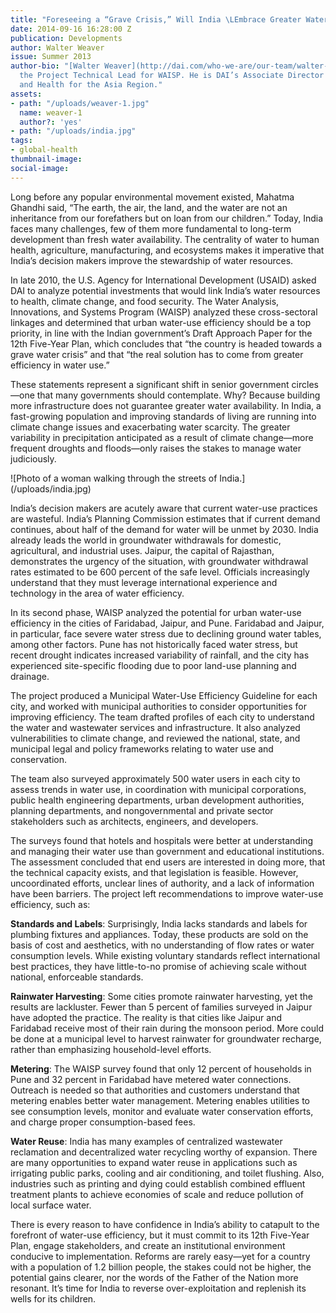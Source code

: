 ```yaml
---
title: "Foreseeing a “Grave Crisis,” Will India \LEmbrace Greater Water-Use Efficiency?"
date: 2014-09-16 16:28:00 Z
publication: Developments
author: Walter Weaver
issue: Summer 2013
author-bio: "[Walter Weaver](http://dai.com/who-we-are/our-team/walter-weaver) was
  the Project Technical Lead for WAISP. He is DAI’s Associate Director for Environment
  and Health for the Asia Region."
assets:
- path: "/uploads/weaver-1.jpg"
  name: weaver-1
  author?: 'yes'
- path: "/uploads/india.jpg"
tags:
- global-health
thumbnail-image:
social-image:
---
```


<p>Long before any popular environmental movement existed, Mahatma Ghandhi said, “The earth, the air, the land, and the water are not an inheritance from our forefathers but on loan from our children.” Today, India faces many challenges, few of them more fundamental to long-term development than fresh water availability. The centrality of water to human health, agriculture, manufacturing, and ecosystems makes it imperative that India’s decision makers improve the stewardship of water resources.</p>



<p>In late 2010, the U.S. Agency for International Development (USAID) asked DAI to analyze potential investments that would link India’s water resources to health, climate change, and food security. The Water Analysis, Innovations, and Systems Program (WAISP) analyzed these cross-sectoral linkages and determined that urban water-use efficiency should be a top priority, in line with the Indian government’s Draft Approach Paper for the 12th Five-Year Plan, which concludes that “the country is headed towards a grave water crisis” and that “the real solution has to come from greater efficiency in water use.” </p>
<p>These statements represent a significant shift in senior government circles—one that many governments should contemplate. Why? Because building more infrastructure does not guarantee greater water availability. In India, a fast-growing population and improving standards of living are running into climate change issues and exacerbating water scarcity. The greater variability in precipitation anticipated as a result of climate change—more frequent droughts and floods—only raises the stakes to manage water judiciously. </p>
![Photo of a woman walking through the streets of India.](/uploads/india.jpg) 
<p>India’s decision makers are acutely aware that current water-use practices are wasteful. India’s Planning Commission estimates that if current demand continues, about half of the demand for water will be unmet by 2030. India already leads the world in groundwater withdrawals for domestic, agricultural, and industrial uses. Jaipur, the capital of Rajasthan, demonstrates the urgency of the situation, with groundwater withdrawal rates estimated to be 600 percent of the safe level. Officials increasingly understand that they must leverage international experience and technology in the area of water efficiency.</p>
<p>In its second phase, WAISP analyzed the potential for urban water-use efficiency in the cities of Faridabad, Jaipur, and Pune. Faridabad and Jaipur, in particular, face severe water stress due to declining ground water tables, among other factors. Pune has not historically faced water stress, but recent drought indicates increased variability of rainfall, and the city has experienced site-specific flooding due to poor land-use planning and drainage.</p>
<p>The project produced a Municipal Water-Use Efficiency Guideline for each city, and worked with municipal authorities to consider opportunities for improving efficiency. The team drafted profiles of each city to understand the water and wastewater services and infrastructure. It also analyzed vulnerabilities to climate change, and reviewed the national, state, and municipal legal and policy frameworks relating to water use and conservation.</p>
<p>The team also surveyed approximately 500 water users in each city to assess trends in water use, in coordination with municipal corporations, public health engineering departments, urban development authorities, planning departments, and nongovernmental and private sector stakeholders such as architects, engineers, and developers.</p>
<p>The surveys found that hotels and hospitals were better at understanding and managing their water use than government and educational institutions. The assessment concluded that end users are interested in doing more, that the technical capacity exists, and that legislation is feasible. However, uncoordinated efforts, unclear lines of authority, and a lack of information have been barriers. The project left recommendations to improve water-use efficiency, such as:</p>
<p><strong>Standards and Labels</strong>: Surprisingly, India lacks standards and labels for plumbing fixtures and appliances. Today, these products are sold on the basis of cost and aesthetics, with no understanding of flow rates or water consumption levels. While existing voluntary standards reflect international best practices, they have little-to-no promise of achieving scale without national, enforceable standards.</p>
<p><strong>Rainwater Harvesting</strong>: Some cities promote rainwater harvesting, yet the results are lackluster. Fewer than 5 percent of families surveyed in Jaipur have adopted the practice. The reality is that cities like Jaipur and Faridabad receive most of their rain during the monsoon period. More could be done at a municipal level to harvest rainwater for groundwater recharge, rather than emphasizing household-level efforts.</p>
<p><strong>Metering</strong>: The WAISP survey found that only 12 percent of households in Pune and 32 percent in Faridabad have metered water connections. Outreach is needed so that authorities and customers understand that metering enables better water management. Metering enables utilities to see consumption levels, monitor and evaluate water conservation efforts, and charge proper consumption-based fees. </p>
<p><strong>Water Reuse</strong>: India has many examples of centralized wastewater reclamation and decentralized water recycling worthy of expansion. There are many opportunities to expand water reuse in applications such as irrigating public parks, cooling and air conditioning, and toilet flushing. Also, industries such as printing and dying could establish combined effluent treatment plants to achieve economies of scale and reduce pollution of local surface water.</p>
<p>There is every reason to have confidence in India’s ability to catapult to the forefront of water-use efficiency, but it must commit to its 12th Five-Year Plan, engage stakeholders, and create an institutional environment conducive to implementation. Reforms are rarely easy—yet for a country with a population of 1.2 billion people, the stakes could not be higher, the potential gains clearer, nor the words of the Father of the Nation more resonant. It’s time for India to reverse over-exploitation and replenish its wells for its children.</p>
